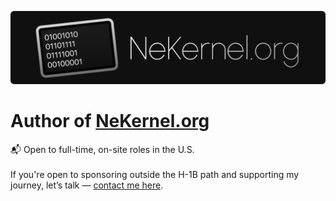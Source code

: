 ![Logo](./NEKERNEL_ORG.png)

# Author of [NeKernel.org](https://nekernel.org)

📬 Open to full-time, on-site roles in the U.S.  
<br/>
If you're open to sponsoring outside the H-1B path and supporting my journey, let’s talk — [contact me here](mailto:amlalelmahrouss@icloud.com).

